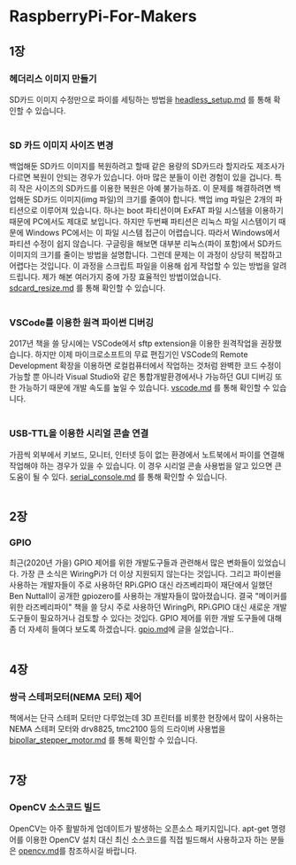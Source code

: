 # RaspberryPi-For-Makers

## 1장
### 헤더리스 이미지 만들기
SD카드 이미지 수정만으로 파이를 세팅하는 방법을 [headless_setup.md](https://github.com/raspberry-pi-maker/RaspberryPi-For-Makers/blob/master/tips/chap-01/headless_setup.md) 를 통해 확인할 수 있습니다.<br /><br />

### SD 카드 이미지 사이즈 변경
백업해둔 SD카드 이미지를 복원하려고 할때 같은 용량의 SD카드라 할지라도 제조사가 다르면 복원이 안되는 경우가 있습니다. 아마 많은 분들이 이런 경험이 있을 겁니다. 특히 작은 사이즈의  SD카드를 이용한 복원은 아예 불가능하죠. 이 문제를 해결하려면 백업해둔 SD카드 이미지(img 파일)의 크기를 줄여야 합니다. 백업 img 파일은 2개의 파티션으로 이루어져 있습니다. 하나는 boot 파티션이며 ExFAT 파일 시스템을 이용하기 때문에 PC에서도 제대로 보입니다. 하지만 두번째 파티션은 리눅스 파일 시스템이기 때문에 Windows PC에서는 이 파일 시스템 접근이 어렵습니다. 따라서 Windows에서 파티션 수정이 쉽지 않습니다. 구글링을 해보면 대부분 리눅스(파이 포함)에서 SD카드 이미지의 크기를 줄이는 방법을 설명합니다. 그런데 문제는 이 과정이 상당히 복잡하고 어렵다는 것입니다. 이 과정을 스크립트 파일을 이용해 쉽게 작업할 수 있는 방법을 알려드립니다. 제가 해본 여러가지 중에 가장 효율적인 방법이었습니다.
 [sdcard_resize.md](./tips/chap-01/sdcard_resize.md) 를 통해 확인할 수 있습니다.<br /><br />


### VSCode를 이용한 원격 파이썬 디버깅
2017년 책을 쓸 당시에는 VSCode에서 sftp extension을 이용한 원격작업을 권장했습니다. 하지만 이제 마이크로소프트의 무료 편집기인 VSCode의 Remote Development 확장을 이용하면 로컬컴퓨터에서 작업하는 것처럼 완벽한 코드 수정이 가능할 뿐 아니라 Visual Studio와 같은 통합개발환경에서나 가능하던 GUI 디버깅 또한 가능하기 때문에 개발 속도를 높일 수 있습니다. [vscode.md](https://github.com/raspberry-pi-maker/RaspberryPi-For-Makers/blob/master/tips/chap-01/vscode.md) 를 통해 확인할 수 있습니다.<br /><br />

### USB-TTL을 이용한 시리얼 콘솔 연결
가끔씩 외부에서 키보드, 모니터, 인터넷 등이 없는 환경에서 노트북에서 파이를 연결해 작업해야 하는 경우가 있을 수 있습니다. 이 경우 시리얼 콘솔 사용법을 알고 있으면 큰 도움이 될 수 있다. [serial_console.md](https://github.com/raspberry-pi-maker/RaspberryPi-For-Makers/blob/master/tips/chap-01/serial_console.md) 를 통해 확인할 수 있습니다.<br /><br />

## 2장
### GPIO
최근(2020년 가을) GPIO 제어를 위한 개발도구들과 관련해서 많은 변화들이 있었습니다. 가장 큰 소식은 WiringPi가 더 이상 지원되지 않는다는 것입니다. 그리고 파이썬을 사용하는 개발자들이 주로 사용하던 RPi.GPIO 대신 라즈베리파이 재단에서 일했던 Ben Nuttall이 공개한 gpiozero를 사용하는 개발자들이 많아졌습니다. 결국 "메이커를 위한 라즈베리파이" 책을 쓸 당시 주로 사용하던 WiringPi, RPi.GPIO 대신 새로운 개발 도구들이 필요하거나 검토할 수 있다는 것입다. GPIO 제어를 위한 개발 도구들에 대해 좀 더 자세히 들여다 보도록 하겠습니다.
[gpio.md](https://github.com/raspberry-pi-maker/RaspberryPi-For-Makers/blob/master/tips/chap-02/gpio.md)에 글을 실었습니다..<br /><br />


## 4장
### 쌍극 스테퍼모터(NEMA 모터) 제어
책에서는 단극 스테퍼 모터만 다루었는데 3D 프린터를 비롯한 현장에서 많이 사용하는 NEMA 스테퍼 모터와 drv8825, tmc2100 등의 드라이버 사용법을 [bipollar_stepper_motor.md](https://github.com/raspberry-pi-maker/RaspberryPi-For-Makers/blob/master/tips/chap-04/bipollar_stepper_motor.md) 를 통해 확인할 수 있습니다.<br /><br />


## 7장
### OpenCV 소스코드 빌드
OpenCV는 아주 활발하게 업데이트가 발생하는 오픈소스 패키지입니다. apt-get 명령어를 이용한 OpenCV  설치 대신 최신 소스코드를 직접 빌드해서 사용하고자 하는 분들은 [opencv.md](https://github.com/raspberry-pi-maker/RaspberryPi-For-Makers/blob/master/tips/chap-07/opencv.md)를 참조하시길 바랍니다.
